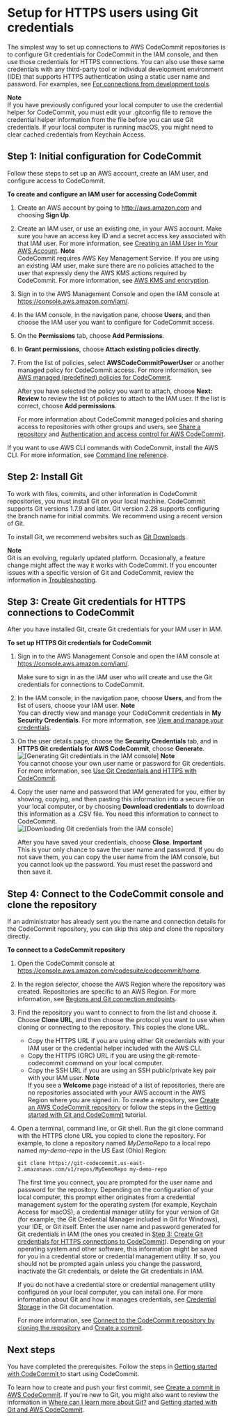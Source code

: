 # Setup for HTTPS users using Git credentials<a name="setting-up-gc"></a>

The simplest way to set up connections to AWS CodeCommit repositories is to configure Git credentials for CodeCommit in the IAM console, and then use those credentials for HTTPS connections\. You can also use these same credentials with any third\-party tool or individual development environment \(IDE\) that supports HTTPS authentication using a static user name and password\. For examples, see [For connections from development tools](setting-up-ide.md)\.

**Note**  
If you have previously configured your local computer to use the credential helper for CodeCommit, you must edit your \.gitconfig file to remove the credential helper information from the file before you can use Git credentials\. If your local computer is running macOS, you might need to clear cached credentials from Keychain Access\.

## Step 1: Initial configuration for CodeCommit<a name="setting-up-gc-account"></a>

Follow these steps to set up an AWS account, create an IAM user, and configure access to CodeCommit\. 

**To create and configure an IAM user for accessing CodeCommit**

1. Create an AWS account by going to [http://aws\.amazon\.com](http://aws.amazon.com) and choosing **Sign Up**\.

1. Create an IAM user, or use an existing one, in your AWS account\. Make sure you have an access key ID and a secret access key associated with that IAM user\. For more information, see [Creating an IAM User in Your AWS Account](https://docs.aws.amazon.com/IAM/latest/UserGuide/Using_SettingUpUser.html)\.
**Note**  
CodeCommit requires AWS Key Management Service\. If you are using an existing IAM user, make sure there are no policies attached to the user that expressly deny the AWS KMS actions required by CodeCommit\. For more information, see [AWS KMS and encryption](encryption.md)\.

1. Sign in to the AWS Management Console and open the IAM console at [https://console\.aws\.amazon\.com/iam/](https://console.aws.amazon.com/iam/)\.

1. In the IAM console, in the navigation pane, choose **Users**, and then choose the IAM user you want to configure for CodeCommit access\.

1. On the **Permissions** tab, choose **Add Permissions**\. 

1. In **Grant permissions**, choose **Attach existing policies directly**\.

1. From the list of policies, select **AWSCodeCommitPowerUser** or another managed policy for CodeCommit access\. For more information, see [AWS managed \(predefined\) policies for CodeCommit](auth-and-access-control-iam-identity-based-access-control.md#managed-policies)\.

   After you have selected the policy you want to attach, choose **Next: Review** to review the list of policies to attach to the IAM user\. If the list is correct, choose **Add permissions**\.

    For more information about CodeCommit managed policies and sharing access to repositories with other groups and users, see [Share a repository](how-to-share-repository.md) and [Authentication and access control for AWS CodeCommit](auth-and-access-control.md)\.

If you want to use AWS CLI commands with CodeCommit, install the AWS CLI\. For more information, see [Command line reference](cmd-ref.md)\.

## Step 2: Install Git<a name="setting-up-gc-install-git"></a>

To work with files, commits, and other information in CodeCommit repositories, you must install Git on your local machine\. CodeCommit supports Git versions 1\.7\.9 and later\. Git version 2\.28 supports configuring the branch name for initial commits\. We recommend using a recent version of Git\.

To install Git, we recommend websites such as [Git Downloads](http://git-scm.com/downloads)\.

**Note**  
Git is an evolving, regularly updated platform\. Occasionally, a feature change might affect the way it works with CodeCommit\. If you encounter issues with a specific version of Git and CodeCommit, review the information in [Troubleshooting](troubleshooting.md)\.

## Step 3: Create Git credentials for HTTPS connections to CodeCommit<a name="setting-up-gc-iam"></a>

After you have installed Git, create Git credentials for your IAM user in IAM\.

**To set up HTTPS Git credentials for CodeCommit**

1. Sign in to the AWS Management Console and open the IAM console at [https://console\.aws\.amazon\.com/iam/](https://console.aws.amazon.com/iam/)\.

   Make sure to sign in as the IAM user who will create and use the Git credentials for connections to CodeCommit\.

1. In the IAM console, in the navigation pane, choose **Users**, and from the list of users, choose your IAM user\. 
**Note**  
You can directly view and manage your CodeCommit credentials in **My Security Credentials**\. For more information, see [View and manage your credentials](setting-up.md#setting-up-view-credentials)\.

1. On the user details page, choose the **Security Credentials** tab, and in **HTTPS Git credentials for AWS CodeCommit**, choose **Generate**\.  
![\[Generating Git credentials in the IAM console\]](http://docs.aws.amazon.com/codecommit/latest/userguide/images/codecommit-iam-gc1.png)
**Note**  
You cannot choose your own user name or password for Git credentials\. For more information, see [Use Git Credentials and HTTPS with CodeCommit](https://docs.aws.amazon.com/IAM/latest/UserGuide/id_credentials_ssh-keys.html#git-credentials-code-commit)\.

1. Copy the user name and password that IAM generated for you, either by showing, copying, and then pasting this information into a secure file on your local computer, or by choosing **Download credentials** to download this information as a \.CSV file\. You need this information to connect to CodeCommit\.  
![\[Downloading Git credentials from the IAM console\]](http://docs.aws.amazon.com/codecommit/latest/userguide/images/codecommit-iam-gc2.png)

   After you have saved your credentials, choose **Close**\.
**Important**  
This is your only chance to save the user name and password\. If you do not save them, you can copy the user name from the IAM console, but you cannot look up the password\. You must reset the password and then save it\.

## Step 4: Connect to the CodeCommit console and clone the repository<a name="setting-up-gc-connect-console"></a>

If an administrator has already sent you the name and connection details for the CodeCommit repository, you can skip this step and clone the repository directly\.

**To connect to a CodeCommit repository**

1. Open the CodeCommit console at [https://console\.aws\.amazon\.com/codesuite/codecommit/home](https://console.aws.amazon.com/codesuite/codecommit/home)\.

1. In the region selector, choose the AWS Region where the repository was created\. Repositories are specific to an AWS Region\. For more information, see [Regions and Git connection endpoints](regions.md)\.

1. Find the repository you want to connect to from the list and choose it\. Choose **Clone URL**, and then choose the protocol you want to use when cloning or connecting to the repository\. This copies the clone URL\.
   + Copy the HTTPS URL if you are using either Git credentials with your IAM user or the credential helper included with the AWS CLI\.
   + Copy the HTTPS \(GRC\) URL if you are using the git\-remote\-codecommit command on your local computer\.
   + Copy the SSH URL if you are using an SSH public/private key pair with your IAM user\.
**Note**  
 If you see a **Welcome** page instead of a list of repositories, there are no repositories associated with your AWS account in the AWS Region where you are signed in\. To create a repository, see [Create an AWS CodeCommit repository](how-to-create-repository.md) or follow the steps in the [Getting started with Git and CodeCommit](getting-started.md) tutorial\.

1. Open a terminal, command line, or Git shell\. Run the git clone command with the HTTPS clone URL you copied to clone the repository\. For example, to clone a repository named *MyDemoRepo* to a local repo named *my\-demo\-repo* in the US East \(Ohio\) Region:

   ```
   git clone https://git-codecommit.us-east-2.amazonaws.com/v1/repos/MyDemoRepo my-demo-repo
   ```

   The first time you connect, you are prompted for the user name and password for the repository\. Depending on the configuration of your local computer, this prompt either originates from a credential management system for the operating system \(for example, Keychain Access for macOS\), a credential manager utility for your version of Git \(for example, the Git Credential Manager included in Git for Windows\), your IDE, or Git itself\. Enter the user name and password generated for Git credentials in IAM \(the ones you created in [Step 3: Create Git credentials for HTTPS connections to CodeCommit](#setting-up-gc-iam)\)\. Depending on your operating system and other software, this information might be saved for you in a credential store or credential management utility\. If so, you should not be prompted again unless you change the password, inactivate the Git credentials, or delete the Git credentials in IAM\.

   If you do not have a credential store or credential management utility configured on your local computer, you can install one\. For more information about Git and how it manages credentials, see [Credential Storage](https://git-scm.com/book/en/v2/Git-Tools-Credential-Storage) in the Git documentation\.

   For more information, see [Connect to the CodeCommit repository by cloning the repository](how-to-connect.md#how-to-connect-http) and [Create a commit](how-to-create-commit.md)\.

## Next steps<a name="setting-up-gc-next-step"></a>

You have completed the prerequisites\. Follow the steps in [Getting started with CodeCommit ](getting-started-cc.md) to start using CodeCommit\.

To learn how to create and push your first commit, see [Create a commit in AWS CodeCommit](how-to-create-commit.md)\. If you're new to Git, you might also want to review the information in [Where can I learn more about Git?](welcome.md#welcome-get-started-with-git) and [Getting started with Git and AWS CodeCommit](getting-started.md)\.